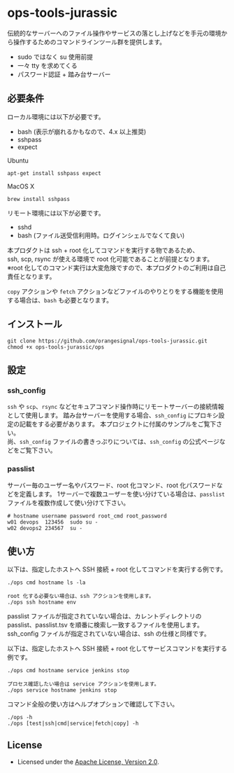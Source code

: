 # ops-tools-jurassic

伝統的なサーバーへのファイル操作やサービスの落とし上げなどを手元の環境から操作するためのコマンドラインツール群を提供します。

- sudo ではなく su 使用前提
- 一々 tty を求めてくる
- パスワード認証 + 踏み台サーバー

## 必要条件

ローカル環境には以下が必要です。

- bash (表示が崩れるかもなので、4.x 以上推奨)
- sshpass
- expect

Ubuntu
```
apt-get install sshpass expect
```

MacOS X
```
brew install sshpass
```

リモート環境には以下が必要です。

- sshd
- bash (ファイル送受信利用時。ログインシェルでなくて良い)

本プロダクトは ssh + root 化してコマンドを実行する物であるため、   
ssh, scp, rsync が使える環境で root 化可能であることが前提となります。   
※root 化してのコマンド実行は大変危険ですので、本プロダクトのご利用は自己責任となります。

`copy` アクションや `fetch` アクションなどファイルのやりとりをする機能を使用する場合は、`bash` も必要となります。

## インストール

```
git clone https://github.com/orangesignal/ops-tools-jurassic.git
chmod +x ops-tools-jurassic/ops
```

## 設定

### ssh_config

`ssh` や `scp`、`rsync` などセキュアコマンド操作時にリモートサーバーの接続情報として使用します。
踏み台サーバーを使用する場合、`ssh_config` にプロキシ設定の記載をする必要があります。
本プロジェクトに付属のサンプルをご覧下さい。   
尚、`ssh_config` ファイルの書きっぷりについては、`ssh_config` の公式ページなどをご覧下さい。

### passlist

サーバー毎のユーザー名やパスワード、root 化コマンド、root 化パスワードなどを定義します。
1サーバーで複数ユーザーを使い分けている場合は、`passlist` ファイルを複数作成して使い分けて下さい。   

```:passlist
# hostname username password root_cmd root_password
w01	devops	123456	sudo su -	
w02	devops2	234567	su -	
```

## 使い方

以下は、指定したホストへ SSH 接続 + root 化してコマンドを実行する例です。

```
./ops cmd hostname ls -la

root 化する必要ない場合は、ssh アクションを使用します。
./ops ssh hostname env
```

passlist ファイルが指定されていない場合は、カレントディレクトリの passlist、passlist.tsv を順番に検索し一致するファイルを使用します。   
ssh_config ファイルが指定されていない場合は、ssh の仕様と同様です。   

以下は、指定したホストへ SSH 接続 + root 化してサービスコマンドを実行する例です。
```
./ops cmd hostname service jenkins stop

プロセス確認したい場合は service アクションを使用します。
./ops service hostname jenkins stop
```

コマンド全般の使い方はヘルプオプションで確認して下さい。
```
./ops -h
./ops [test|ssh|cmd|service|fetch|copy] -h
```

## License

* Licensed under the [Apache License, Version 2.0](http://www.apache.org/licenses/LICENSE-2.0).
